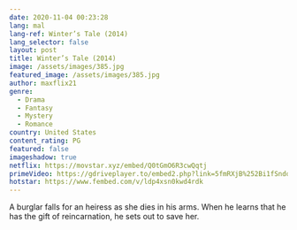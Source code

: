 ```yaml
---
date: 2020-11-04 00:23:28
lang: mal
lang-ref: Winter’s Tale (2014)
lang_selector: false
layout: post
title: Winter’s Tale (2014)
image: /assets/images/385.jpg
featured_image: /assets/images/385.jpg
author: maxflix21
genre:
  - Drama
  - Fantasy
  - Mystery
  - Romance
country: United States
content_rating: PG
featured: false
imageshadow: true
netflix: https://movstar.xyz/embed/Q0tGmO6R3cwQqtj
primeVideo: https://gdriveplayer.to/embed2.php?link=5fmRXjB%252Bi1fSndoJB6halwtm8bnCBbNA8bjLqCOIk0btXBqvb91gLIU2wXyNLHwXQ7BNzjuwE84E3IFcX7LA25%252BJMbVj9eSTicFZHa8uLY5UsZ71ICqV0KrUNd%252Ftxm8A%252BKlEbCCtS8O2gnsGTMePL0qtntYhUffl6qlhKlTahz6BGkM8R20oE0Kt6f8ggu93Y%253D
hotstar: https://www.fembed.com/v/ldp4xsn0kwd4rdk
---
```

A burglar falls for an heiress as she dies in his arms. When he learns that he has the gift of reincarnation, he sets out to save her.